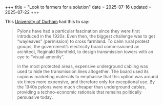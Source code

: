 +++
title = "Look to farmers for a solution"
date = 2025-07-16
updated = 2025-07-22
+++

This [University of Durham](https://www.durham.ac.uk/research/current/thought-leadership/2025/07/pylon-wars-show-why-big-energy-plans-need-locals-on-board/) had this to say:

> Pylons have had a particular fascination since they were first introduced in the 1920s. Even then, the biggest challenge was to get “wayleaves” (permission) to cross farmland. To calm rural protest groups, the government’s electricity board commissioned an architect, Reginald Blomfield, to design transmission towers with an eye to “visual amenity”.
>
> In the most protected areas, expensive underground cabling was used to hide the transmission lines altogether. The board used its copious marketing materials to emphasise that this option was around six times more expensive, and therefore only for exceptional use. By the 1940s pylons were much cheaper than underground cables, providing a techno-economic rationale that remains politically persuasive today.